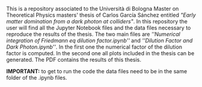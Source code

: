 This is a repository associated to the Università di Bologna Master on Theoretical Physics masters' thesis of Carlos García Sánchez entitled _"Early matter domination from a dark photon at colliders"_. 
In this repository the user will find all the Jupyter Notebook files and the data files necessary to reproduce the results of the thesis. The two main files are _''Numerical integration of Friedmann eq dilution factor.ipynb''_ and _''Dilution Factor and Dark Photon.ipynb''_. 
In the first one the numerical factor of the dilution factor is computed. In the second one all plots included in the thesis can be generated. 
The PDF contains the results of this thesis.

**IMPORTANT:** to get to run the code the data files need to be in the same folder of the .ipynb files.
